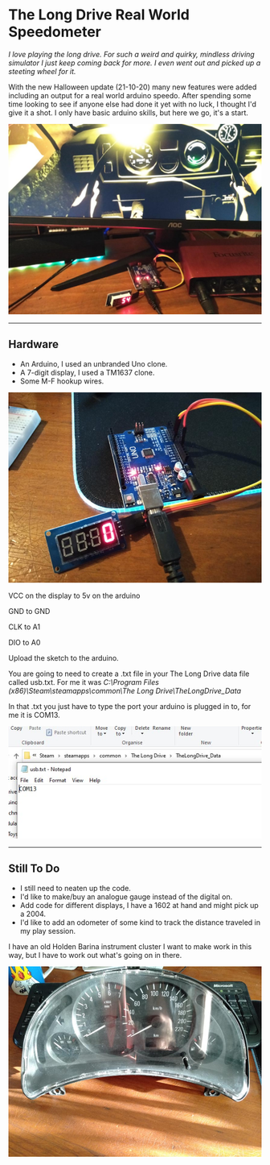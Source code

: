 # The Long Drive Real World Speedometer

*I love playing the long drive. For such a weird and quirky, mindless driving simulator I just keep coming back for more. I even went out and picked up a steeting wheel for it.*

With the new Halloween update (21-10-20) many new features were added including an output for a real world arduino speedo. After spending some time looking to see if anyone else had done it yet with no luck, I thought I'd give it a shot. I only have basic arduino skills, but here we go, it's a start.

![alt text](https://github.com/BennyBones/TLDspeedo/blob/main/realworldspeedo1.jpg "Real world speedo in action")

---

## Hardware 

* An Arduino, I used an unbranded Uno clone.
* A 7-digit display, I used a TM1637 clone.
* Some M-F hookup wires.


![alt text](https://github.com/BennyBones/TLDspeedo/blob/main/ardunio1.jpg "Arduino")

VCC on the display to 5v on the arduino

GND to GND

CLK to A1

DIO to A0

Upload the sketch to the arduino.

You are going to need to create a .txt file in your The Long Drive data file called usb.txt. For me it was *C:\Program Files (x86)\Steam\steamapps\common\The Long Drive\TheLongDrive_Data*

In that .txt you just have to type the port your arduino is plugged in to, for me it is COM13.

![alt text](https://github.com/BennyBones/TLDspeedo/blob/main/fileLocation.jpg "File locations")

---

## Still To Do

* I still need to neaten up the code.
* I'd like to make/buy an analogue gauge instead of the digital on.
* Add code for different displays, I have a 1602 at hand and might pick up a 2004.
* I'd like to add an odometer of some kind to track the distance traveled in my play session.

I have an old Holden Barina instrument cluster I want to make work in this way, but I have to work out what's going on in there.

![alt text](https://github.com/BennyBones/TLDspeedo/blob/main/HoldenSpeedo.jpg "Holden XC combo instrument cluster")
